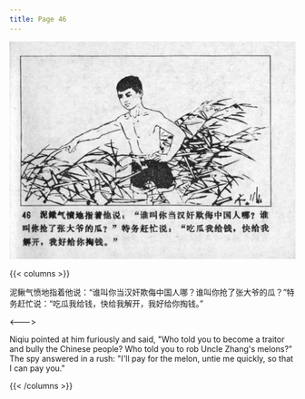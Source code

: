 ```yaml
---
title: Page 46
---
```


![niqiu page](./../../images/niqiu/seifert0397_nqkg_0050_046.jpg)

{{< columns >}}

泥鳅气愤地指着他说：“谁叫你当汉奸欺侮中国人哪？谁叫你抢了张大爷的瓜？”特务赶忙说：“吃瓜我给钱，快给我解开，我好给你掏钱。”

<--->

Niqiu pointed at him furiously and said, "Who told you to become a traitor and bully the Chinese people? Who told you to rob Uncle Zhang\'s melons?" The spy answered in a rush: "I\'ll pay for the melon, untie me quickly, so that I can pay you."

{{< /columns >}}
